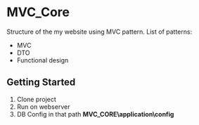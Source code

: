 # MVC_Core

Structure of the my website using MVC pattern.
List of patterns:
* MVC
* DTO
* Functional design

## Getting Started

1. Clone project
2. Run on webserver
3. DB Config in that path  **MVC_CORE\application\config**

